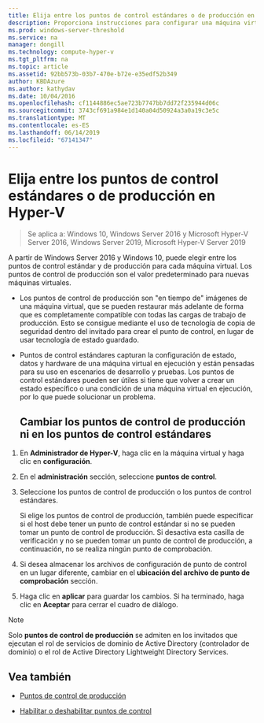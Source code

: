 ```yaml
---
title: Elija entre los puntos de control estándares o de producción en Hyper-V
description: Proporciona instrucciones para configurar una máquina virtual para usar puntos de control estándares o de producción
ms.prod: windows-server-threshold
ms.service: na
manager: dongill
ms.technology: compute-hyper-v
ms.tgt_pltfrm: na
ms.topic: article
ms.assetid: 92bb573b-03b7-470e-b72e-e35edf52b349
author: KBDAzure
ms.author: kathydav
ms.date: 10/04/2016
ms.openlocfilehash: cf1144886ec5ae723b7747bb7dd72f235944d06c
ms.sourcegitcommit: 3743cf691a984e1d140a04d50924a3a0a19c3e5c
ms.translationtype: MT
ms.contentlocale: es-ES
ms.lasthandoff: 06/14/2019
ms.locfileid: "67141347"
---
```

# <a name="choose-between-standard-or-production-checkpoints-in-hyper-v"></a>Elija entre los puntos de control estándares o de producción en Hyper-V

>Se aplica a: Windows 10, Windows Server 2016 y Microsoft Hyper-V Server 2016, Windows Server 2019, Microsoft Hyper-V Server 2019

  
A partir de Windows Server 2016 y Windows 10, puede elegir entre los puntos de control estándar y de producción para cada máquina virtual. Los puntos de control de producción son el valor predeterminado para nuevas máquinas virtuales.
  
- Los puntos de control de producción son "en tiempo de" imágenes de una máquina virtual, que se pueden restaurar más adelante de forma que es completamente compatible con todas las cargas de trabajo de producción. Esto se consigue mediante el uso de tecnología de copia de seguridad dentro del invitado para crear el punto de control, en lugar de usar tecnología de estado guardado.  
  
- Puntos de control estándares capturan la configuración de estado, datos y hardware de una máquina virtual en ejecución y están pensadas para su uso en escenarios de desarrollo y pruebas. Los puntos de control estándares pueden ser útiles si tiene que volver a crear un estado específico o una condición de una máquina virtual en ejecución, por lo que puede solucionar un problema.  
 
  ## <a name="change-checkpoints-to-production-or-standard-checkpoints"></a>Cambiar los puntos de control de producción ni en los puntos de control estándares  
  
1.  En **Administrador de Hyper-V**, haga clic en la máquina virtual y haga clic en **configuración**.  
  
2.  En el **administración** sección, seleccione **puntos de control**.  
  
3.  Seleccione los puntos de control de producción o los puntos de control estándares.  
  
    Si elige los puntos de control de producción, también puede especificar si el host debe tener un punto de control estándar si no se pueden tomar un punto de control de producción. Si desactiva esta casilla de verificación y no se pueden tomar un punto de control de producción, a continuación, no se realiza ningún punto de comprobación.  
  
4.  Si desea almacenar los archivos de configuración de punto de control en un lugar diferente, cambiar en el **ubicación del archivo de punto de comprobación** sección.  
  
5.  Haga clic en **aplicar** para guardar los cambios. Si ha terminado, haga clic en **Aceptar** para cerrar el cuadro de diálogo.  
  
> [!NOTE]
> Solo **puntos de control de producción** se admiten en los invitados que ejecutan el rol de servicios de dominio de Active Directory (controlador de dominio) o el rol de Active Directory Lightweight Directory Services.

## <a name="see-also"></a>Vea también  
  
-   [Puntos de control de producción](../What-s-new-in-Hyper-V-on-Windows.md#production-checkpoints-new)  
  
-   [Habilitar o deshabilitar puntos de control](Enable-or-disable-checkpoints-in-Hyper-V.md)  
  


